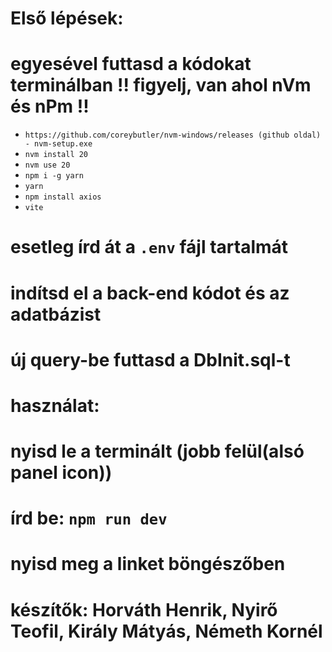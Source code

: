 # Első lépések:
# egyesével futtasd a kódokat terminálban !! figyelj, van ahol nVm és nPm !!
 - `https://github.com/coreybutler/nvm-windows/releases (github oldal) - nvm-setup.exe`
 - `nvm install 20`
 - `nvm use 20`
 - `npm i -g yarn`
 - `yarn`
 - `npm install axios`
 - `vite`
 
# esetleg írd át a `.env` fájl tartalmát
# indítsd el a back-end kódot és az adatbázist
# új query-be futtasd a DbInit.sql-t

# használat: 
# nyisd le a terminált (jobb felül(alsó panel icon)) 
# írd be: `npm run dev`
# nyisd meg a linket böngészőben 

 
# készítők: Horváth Henrik, Nyirő Teofil, Király Mátyás, Németh Kornél